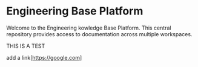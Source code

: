 # Engineering Base Platform

Welcome to the Engineering kowledge Base Platform. This central repository provides access to documentation across multiple workspaces.

THIS IS A TEST


add a link[https://google.com]